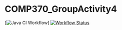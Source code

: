 # COMP370_GroupActivity4

[![Java CI Workflow](https://github.com/<jmartinez-29>/<COMP370_GroupActivity4>/actions/workflows/maven.yml/badge.svg)]
[![Workflow Status](https://img.shields.io/github/workflow/status/jmartinez-29/COMP370_GroupActivity4/workflows/)](https://github.com/jmartinez-29/COMP370_GroupActivity4/)
